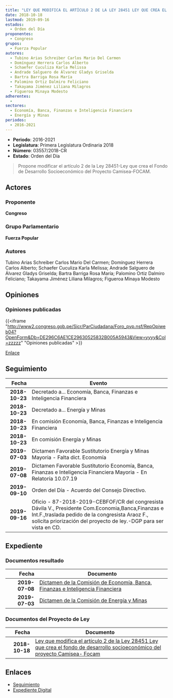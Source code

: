 ```yaml
---
title: "LEY QUE MODIFICA EL ARTÍCULO 2 DE LA LEY 28451 LEY QUE CREA EL FONDO DE DESARROLLO SOCIOECONONÓMICO DEL PROYECTO CAMISEA-FOCAM"
date: 2018-10-18
lastmod: 2019-09-16
estados: 
  - Orden del Día
proponentes: 
  - Congreso
grupos: 
  - Fuerza Popular
autores: 
  - Tubino Arias Schreiber Carlos Mario Del Carmen
  - Domínguez Herrera Carlos Alberto
  - Schaefer Cuculiza Karla Melissa
  - Andrade Salguero de Álvarez Gladys Griselda
  - Bartra Barriga Rosa María
  - Palomino Ortiz Dalmiro Feliciano
  - Takayama Jiménez Liliana Milagros
  - Figueroa Minaya Modesto
adherentes: 
  - 
sectores: 
  - Economía, Banca, Finanzas e Inteligencia Financiera
  - Energía y Minas
periodos: 
  - 2016-2021
---
```


- **Periodo**: 2016-2021
- **Legislatura**: Primera Legislatura Ordinaria 2018
- **Número**: 03557/2018-CR
- **Estado**: Orden del Día

> Propone modificar el artículo 2 de la Ley 28451-Ley que crea el Fondo de Desarrollo Socioeconómico del Proyecto Camisea-FOCAM.


## Actores

### Proponente

**Congreso**

### Grupo Parlamentario

**Fuerza Popular**

### Autores

Tubino Arias Schreiber Carlos Mario Del Carmen; Domínguez Herrera Carlos Alberto; Schaefer Cuculiza Karla Melissa; Andrade Salguero de Álvarez Gladys Griselda; Bartra Barriga Rosa María; Palomino Ortiz Dalmiro Feliciano; Takayama Jiménez Liliana Milagros; Figueroa Minaya Modesto


## Opiniones

### Opiniones publicadas

{{<iframe "http://www2.congreso.gob.pe/Sicr/ParCiudadana/Foro_pvp.nsf/RepOpiweb04?OpenForm&Db=DE296C6AE1CE29630525832B005A5943&View=yyyy&Col=zzzzz" "Opiniones publicadas" >}}

[Enlace](http://www2.congreso.gob.pe/Sicr/ParCiudadana/Foro_pvp.nsf/RepOpiweb04?OpenForm&Db=DE296C6AE1CE29630525832B005A5943&View=yyyy&Col=zzzzz)

## Seguimiento

| Fecha | Evento |
|------:|--------|
| **2018-10-23** | Decretado a... Economía, Banca, Finanzas e Inteligencia Financiera|
| **2018-10-23** | Decretado a... Energía y Minas|
| **2018-10-23** | En comisión Economía, Banca, Finanzas e Inteligencia Financiera|
| **2018-10-23** | En comisión Energía y Minas|
| **2019-07-03** | Dictamen Favorable Sustitutorio Energía y Minas Mayoria - Falta dict. Economía|
| **2019-07-08** | Dictamen Favorable Sustitutorio Economía, Banca, Finanzas e Inteligencia Financiera Mayoria - En Relatoría 10.07.19|
| **2019-09-10** | Orden del Día - Acuerdo del Consejo Directivo.|
| **2019-09-16** | Oficio - 87-2018-2019-CEBFOF/CR del congresista Dávila V., Presidente Com.Economia,Banca,Finanzas e Int.F.,traslada pedido de la congresista Araoz F., solicita priorización del proyecto de ley.-DGP para ser vista en CD.|


## Expediente


### Documentos resultado

| Fecha | Documento |
|------:|--------|
| **2019-07-08** | [Dictamen de la Comisión de Economía, Banca, Finanzas e Inteligencia Financiera](http://www.leyes.congreso.gob.pe/Documentos/2016_2021/Dictamenes/Proyectos_de_Ley/03557DC09MAY20190708.pdf) |
| **2019-07-03** | [Dictamen de la Comisión de Energía y Minas](http://www.leyes.congreso.gob.pe/Documentos/2016_2021/Dictamenes/Proyectos_de_Ley/03557DC11MAY20190703.pdf) |

### Documentos del Proyecto de Ley

| Fecha | Documento |
|------:|--------|
| **2018-10-18** | [Ley que modifica el artículo 2 de la Ley 28451 Ley que crea el fondo de desarrollo socioeconómico del proyecto Camisea- Focam](http://www.leyes.congreso.gob.pe/Documentos/2016_2021/Proyectos_de_Ley_y_de_Resoluciones_Legislativas/PL0355720181018.pdf) |

## Enlaces 

- [Seguimiento](http://www2.congreso.gob.pe/Sicr/TraDocEstProc/CLProLey2016.nsf/f7fff46988ca05b1052578e100829cc7/268c72cbf7a092c40525832a0081744b?OpenDocument)
- [Expediente Digital](http://www2.congreso.gob.pe/Sicr/TraDocEstProc/CLProLey2016.nsf/f7fff46988ca05b1052578e100829cc7/268c72cbf7a092c40525832a0081744b?OpenDocument&Click=05257FB7005EB655.eb71d0cf91d8294e05256cdf006b5706/$Body/0.1C6C)
